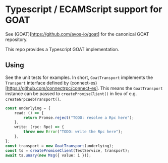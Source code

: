 # Typescript / ECAMScript support for GOAT

See (GOAT)[https://github.com/avos-io/goat] for the canonical GOAT repository.

This repo provides a Typescript GOAT implementation.

## Using

See the unit tests for examples. In short, `GoatTransport` implements the `Transport` interface defined by (connect-es)[https://github.com/connectrpc/connect-es]. This means the `GoatTransport` instance can be passed to `createPromiseClient()` in lieu of e.g. `createGrpcWebTransport()`.

```typescript
const underlying = {
    read: () => {
        return Promse.reject("TODO: resolve a Rpc here");
    },
    write: (rpc: Rpc) => {
        throw new Error("TODO: write the Rpc here");
    },
};
const transport = new GoatTransport(underlying);
const ts = createPromiseClient(TestService, transport);
await ts.unary(new Msg({ value: i }));
```